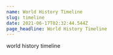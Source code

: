 ```yaml
---
name: World History Timeline
slug: timeline
date: 2021-06-17T02:32:44.544Z
page_headline: World History Timeline
---
```


world history timeline
